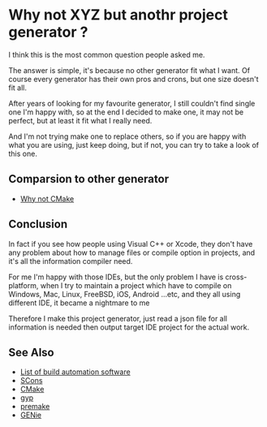 # Why not XYZ but anothr project generator ?
I think this is the most common question people asked me.

The answer is simple, it's because no other generator fit what I want.
Of course every generator has their own pros and crons, but one size doesn't fit all.

After years of looking for my favourite generator, I still couldn't find single one I'm happy with, 
so at the end I decided to make one, it may not be perfect, but at least it fit what I really need.

And I'm not trying make one to replace others, so if you are happy with what you are using, 
just keep doing, but if not, you can try to take a look of this one.

## Comparsion to other generator
* [Why not CMake](Why_Not_CMake.md)

## Conclusion
In fact if you see how people using Visual C++ or Xcode, they don't have any problem about 
how to manage files or compile option in projects, and it's all the information compiler need.

For me I'm happy with those IDEs, but the only problem I have is cross-platform, 
when I try to maintain a project which have to compile on Windows, Mac, Linux, FreeBSD, iOS, Android ...etc, and they all using different IDE, it became a nightmare to me

Therefore I make this project generator, just read a json file for all information is 
needed then output target IDE project for the actual work.

## See Also
* [List of build automation software](https://en.wikipedia.org/wiki/List_of_build_automation_software#Build_script_generation_tools)
* [SCons](http://scons.org/)
* [CMake](https://cmake.org/)
* [gyp](https://gyp.gsrc.io/)
* [premake](https://github.com/premake/premake-core)
* [GENie](https://github.com/bkaradzic/GENie)
